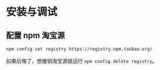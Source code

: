 # 安装与调试
## 配置 npm 淘宝源
```bash
npm config set registry https://registry.npm.taobao.org/
```
如果后悔了，想撤销淘宝源就运行 `npm config delete registry`。
